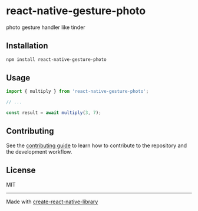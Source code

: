 # react-native-gesture-photo

photo gesture handler like tinder

## Installation

```sh
npm install react-native-gesture-photo
```

## Usage

```js
import { multiply } from 'react-native-gesture-photo';

// ...

const result = await multiply(3, 7);
```

## Contributing

See the [contributing guide](CONTRIBUTING.md) to learn how to contribute to the repository and the development workflow.

## License

MIT

---

Made with [create-react-native-library](https://github.com/callstack/react-native-builder-bob)
